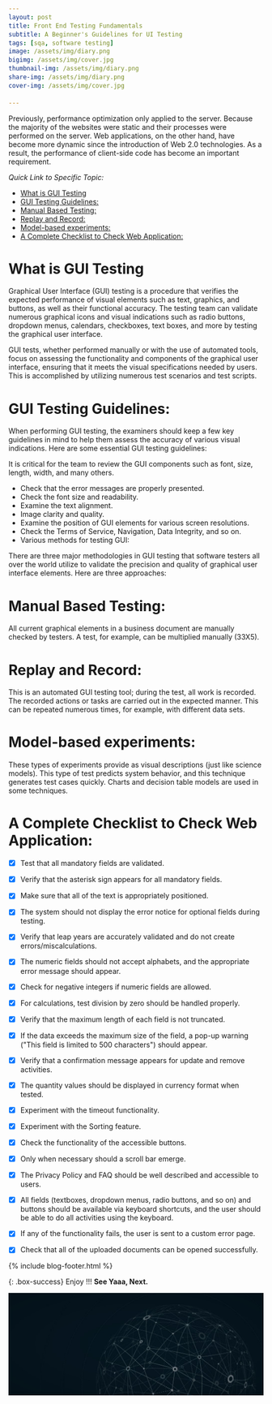 ```yaml
---
layout: post
title: Front End Testing Fundamentals
subtitle: A Beginner's Guidelines for UI Testing
tags: [sqa, software testing]
image: /assets/img/diary.png
bigimg: /assets/img/cover.jpg
thumbnail-img: /assets/img/diary.png
share-img: /assets/img/diary.png
cover-img: /assets/img/cover.jpg

---
```

Previously, performance optimization only applied to the server. Because the majority of the websites were static and their processes were performed on the server.
Web applications, on the other hand, have become more dynamic since the introduction of Web 2.0 technologies. As a result, the performance of client-side code has become an important requirement.

_Quick Link to Specific Topic:_

- [What is GUI Testing](#what-is-gui-testing)
- [GUI Testing Guidelines:](#gui-testing-guidelines)
- [Manual Based Testing:](#manual-based-testing)
- [Replay and Record:](#replay-and-record)
- [Model-based experiments:](#model-based-experiments)
- [A Complete Checklist to Check Web Application:](#a-complete-checklist-to-check-web-application)

# What is GUI Testing

Graphical User Interface (GUI) testing is a procedure that verifies the expected performance of visual elements such as text, graphics, and buttons, as well as their functional accuracy.
The testing team can validate numerous graphical icons and visual indications such as radio buttons, dropdown menus, calendars, checkboxes, text boxes, and more by testing the graphical user interface.

GUI tests, whether performed manually or with the use of automated tools, focus on assessing the functionality and components of the graphical user interface, ensuring that it meets the visual specifications needed by users. This is accomplished by utilizing numerous test scenarios and test scripts.


# GUI Testing Guidelines:

When performing GUI testing, the examiners should keep a few key guidelines in mind to help them assess the accuracy of various visual indications. Here are some essential GUI testing guidelines:

It is critical for the team to review the GUI components such as font, size, length, width, and many others.

- Check that the error messages are properly presented.
- Check the font size and readability.
- Examine the text alignment.
- Image clarity and quality.
- Examine the position of GUI elements for various screen resolutions.
- Check the Terms of Service, Navigation, Data Integrity, and so on.
- Various methods for testing GUI:

There are three major methodologies in GUI testing that software testers all over the world utilize to validate the precision and quality of graphical user interface elements. Here are three approaches:


# Manual Based Testing:

All current graphical elements in a business document are manually checked by testers. A test, for example, can be multiplied manually (33X5).

# Replay and Record:

This is an automated GUI testing tool; during the test, all work is recorded. The recorded actions or tasks are carried out in the expected manner. This can be repeated numerous times, for example, with different data sets.

# Model-based experiments:

These types of experiments provide as visual descriptions (just like science models). This type of test predicts system behavior, and this technique generates test cases quickly. Charts and decision table models are used in some techniques.


# A Complete Checklist to Check Web Application:

- [x] Test that all mandatory fields are validated.
- [x] Verify that the asterisk sign appears for all mandatory fields.
- [x] Make sure that all of the text is appropriately positioned.
- [x] The system should not display the error notice for optional fields during testing.
- [x] Verify that leap years are accurately validated and do not create errors/miscalculations.
- [x] The numeric fields should not accept alphabets, and the appropriate error message should appear.
- [x] Check for negative integers if numeric fields are allowed.
- [x] For calculations, test division by zero should be handled properly.
- [x] Verify that the maximum length of each field is not truncated.
- [x] If the data exceeds the maximum size of the field, a pop-up warning ("This field is limited to 500 characters") should appear.
- [x] Verify that a confirmation message appears for update and remove activities.
- [x] The quantity values should be displayed in currency format when tested.
- [x] Experiment with the timeout functionality.
- [x] Experiment with the Sorting feature.
- [x] Check the functionality of the accessible buttons.
- [x] Only when necessary should a scroll bar emerge.
- [x] The Privacy Policy and FAQ should be well described and accessible to users.
- [x] All fields (textboxes, dropdown menus, radio buttons, and so on) and buttons should be available via keyboard shortcuts, and the user should be able to do all activities using the keyboard.
- [x] If any of the functionality fails, the user is sent to a custom error page.
- [x] Check that all of the uploaded documents can be opened successfully.





{% include blog-footer.html %}

 

{: .box-success}
Enjoy !!!
**See Yaaa, Next.**

![Cover](/assets/img/cover.jpg "Cover")